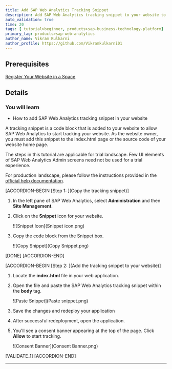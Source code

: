 ```yaml
---
title: Add SAP Web Analytics Tracking Snippet
description: Add SAP Web Analytics tracking snippet to your website to start usage tracking.
auto_validation: true
time: 20
tags: [ tutorial>beginner, products>sap-business-technology-platform]
primary_tag: products>sap-web-analytics
author_name: Vikram Kulkarni
author_profile: https://github.com/Vikramkulkarni01
---
```


## Prerequisites
[Register Your Website in a Space](cp-webanalytics-add-site)


## Details
### You will learn
  - How to add SAP Web Analytics tracking snippet in your website

A tracking snippet is a code block that is added to your website to allow SAP Web Analytics to start tracking your website. As the website owner, you must add this snippet to the index.html page or the source code of your website home page.

The steps in this tutorial are applicable for trial landscape. Few UI elements of SAP Web Analytics Admin screens need not be used for a trial experience.

For production landscape, please follow the instructions provided in the [official help documentation](https://help.sap.com/viewer/e342b49c78c74d4e8ebc00700a791aee/Cloud/en-US/e88114ccb74847c994a7dff060ca17e1.html).


[ACCORDION-BEGIN [Step 1: ](Copy the tracking snippet)]

1. In the left pane of SAP Web Analytics, select **Administration** and then **Site Management**.

2. Click on the **Snippet** icon for your website.

    !![Snippet Icon](Snippet icon.png)

3. Copy the code block from the Snippet box.

    !![Copy Snippet](Copy Snippet.png)


[DONE]
[ACCORDION-END]

[ACCORDION-BEGIN [Step 2: ](Add the tracking snippet to your website)]

1. Locate the **index.html** file in your web application.

2. Open the file and paste the SAP Web Analytics tracking snippet within the **body** tag.

    ![Paste Snippet](Paste snippet.png)

3. Save the changes and redeploy your application

4. After successful redeployment, open the application.

5. You'll see a consent banner appearing at the top of the page. Click **Allow** to start tracking.

    ![Consent Banner](Consent Banner.png)


[VALIDATE_1]
[ACCORDION-END]


---

